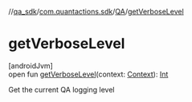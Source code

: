 //[qa_sdk](../../../index.md)/[com.quantactions.sdk](../index.md)/[QA](index.md)/[getVerboseLevel](get-verbose-level.md)

# getVerboseLevel

[androidJvm]\
open fun [getVerboseLevel](get-verbose-level.md)(context: [Context](https://developer.android.com/reference/kotlin/android/content/Context.html)): [Int](https://kotlinlang.org/api/latest/jvm/stdlib/kotlin/-int/index.html)

Get the current QA logging level
